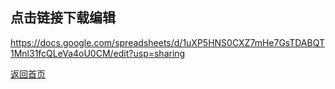 ## 点击链接下载编辑
https://docs.google.com/spreadsheets/d/1uXP5HNS0CXZ7mHe7GsTDABQT1Mnl31fcQLeVa4oU0CM/edit?usp=sharing


[返回首页](/README.md)
